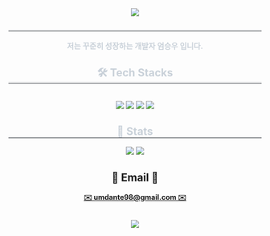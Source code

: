 <div align= "center">
    <img src="https://capsule-render.vercel.app/api?type=transparent&color=auto&height=180&text=SeungWoo's%20GitHub&animation=fadeIn&fontColor=f4bfc9&fontSize=60" />
</div>

<div align= "center"> 
    <h2 style="border-bottom: 1px solid #21262d; color: #c9d1d9;">  </h2>  
    <div style="font-weight: 700; font-size: 15px; text-align: center; color: #c9d1d9;">
        저는 꾸준히 성장하는 개발자 엄승우 입니다.
    </div> 
</div>

<div align= "center">
    <h2 style="border-bottom: 1px solid #21262d; color: #c9d1d9;"> 🛠️ Tech Stacks </h2> <br> 
    <div style="margin: 0 auto; text-align: center;" align= "center"> 
        <img src="https://img.shields.io/badge/C-A8B9CC?style=flat&logo=C&logoColor=white">
        <img src="https://img.shields.io/badge/C#-00599C?style=flat&logo=C%2B%2B&logoColor=white">
        <img src="https://img.shields.io/badge/Git-F05032?style=flat&logo=Git&logoColor=white">
        <img src="https://img.shields.io/badge/Github-181717?style=flat&logo=Github&logoColor=white">
    </div>
</div>

<div align= "center"> 
    <h2 style="border-bottom: 1px solid #21262d; color: #c9d1d9;"> 🏅 Stats </h2> 
    <div align= "center"> 
        <img src="https://github-readme-stats.vercel.app/api?username=seesee1212&bg_color=180,00000000,000000&title_color=ffffff&text_color=ffffff"/> 
        <img src="https://github-readme-stats.vercel.app/api/top-langs/?username=seesee1212&layout=compact&bg_color=180,00000000,000000&title_color=ffffff&text_color=ffffff"/> 
    </div> 
</div>

<div align="center">
    <h2 align="center">📧 Email 📧</h2>
    <p align="center">
        <strong>
            <a href="mailto:umdante98@gmail.com">✉️ umdante98@gmail.com ✉️</a>
        </strong>
    </p>
    <br>
    <!-- Gmail Badge Style -->
    <a href="mailto:umdante98@gmail.com">
        <img src="https://img.shields.io/badge/Gmail-umdante98%40gmail.com-red?style=for-the-badge&logo=Gmail&logoColor=white">
    </a>
</div>
